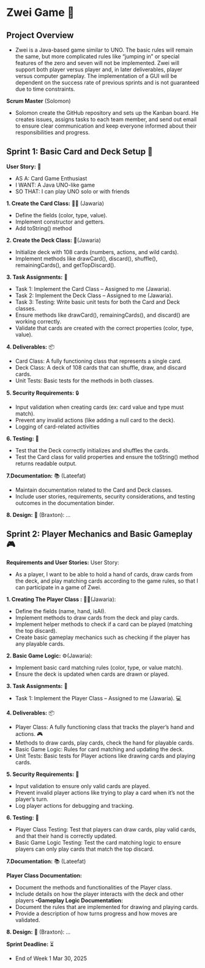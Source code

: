 # Zwei Game   🎴

## Project Overview
- Zwei is a Java-based game similar to UNO. The basic rules will remain the same, but more complicated rules like “jumping in” or special features of the zero and seven will not be implemented. Zwei will support both player versus player and, in later deliverables, player versus computer gameplay. The implementation of a GUI will be dependent on the success rate of previous sprints and is not guaranteed due to time constraints.

**Scrum Master** (Solomon)
-  Solomon create the GitHub repository and sets up the Kanban board. He creates issues, assigns tasks to each team member, and send out email to ensure clear communication and keep everyone informed about their responsibilities and progress.


## Sprint 1:  Basic Card and Deck Setup 🎴
 
**User Story:** 📜
- AS A: Card Game Enthusiast
- I WANT: A Java UNO-like game
- SO THAT: I can play UNO solo or with friends

 **1. Create the Card Class:** 🧑‍💻 (Jawaria)
- Define the fields (color, type, value).
- Implement constructor and getters.
- Add toString() method  

**2. Create the Deck Class:**  🎴(Jawaria)
- Initialize deck with 108 cards (numbers, actions, and wild cards).
- Implement methods like drawCard(), discard(), shuffle(), remainingCards(), and getTopDiscard().

 **3. Task Assignments:** 👥
- Task 1: Implement the Card Class – Assigned to me (Jawaria).
- Task 2: Implement the Deck Class – Assigned to me (Jawaria).  
- Task 3: Testing: Write basic unit tests for both the Card and Deck classes.
-  Ensure methods like drawCard(), remainingCards(), and discard() are working correctly.
- Validate that cards are created with the correct properties (color, type, value).

**4. Deliverables:** 📦
- Card Class: A fully functioning class that represents a single card.
- Deck Class: A deck of 108 cards that can shuffle, draw, and discard cards.
- Unit Tests: Basic tests for the methods in both classes.

**5. Security Requirements:** 🔒
- Input validation when creating cards (ex: card value and type must match).
- Prevent any invalid actions (like adding a null card to the deck).
-  Logging of card-related activities

**6. Testing:** 🧪
- Test that the Deck correctly initializes and shuffles the cards.
- Test the Card class for valid properties and ensure the toString() method returns readable output.

**7.Documentation:** 📚  (Lateefat)
- Maintain documentation related to the Card and Deck classes.
- Include user stories, requirements, security considerations, and testing outcomes in the documentation binder.

**8. Design:** 📐 (Braxton):
...

 

## Sprint 2: Player Mechanics and Basic Gameplay 🎮
**Requirements and User Stories:**
User Story:
- As a player, I want to be able to hold a hand of cards, draw cards from the deck, and play matching cards according to the game rules, so that I can participate in a game of Zwei.
 
**1. Creating The Player Class :** 🧑‍💻(Jawaria):
- Define the fields (name, hand, isAI).
- Implement methods to draw cards from the deck and play cards.
- Implement helper methods to check if a card can be played (matching the top discard).
- Create basic gameplay mechanics such as checking if the player has any playable cards.

**2. Basic Game Logic:** ⚙️(Jawaria):
- Implement basic card matching rules (color, type, or value match).
- Ensure the deck is updated when cards are drawn or played.

**3. Task Assignments:** 👥

- Task 1: Implement the Player Class – Assigned to me (Jawaria). 💻
 
**4. Deliverables:** 📦
- Player Class: A fully functioning class that tracks the player’s hand and actions. 🎮
- Methods to draw cards, play cards, check the hand for playable cards.
- Basic Game Logic: Rules for card matching and updating the deck.
- Unit Tests: Basic tests for Player actions like drawing cards and playing cards.

**5. Security Requirements:** 🔐
- Input validation to ensure only valid cards are played.
- Prevent invalid player actions like trying to play a card when it’s not the player’s turn.
- Log player actions for debugging and tracking.

**6. Testing:** 🧪  
- Player Class Testing: Test that players can draw cards, play valid cards, and that their hand is correctly updated.
- Basic Game Logic Testing: Test the card matching logic to ensure players can only play cards that match the top discard.

**7.Documentation:** 📚  (Lateefat)

**Player Class Documentation:**
- Document the methods and functionalities of the Player class.
- Include details on how the player interacts with the deck and other players
**-Gameplay Logic Documentation:**
- Document the rules that are implemented for drawing and playing cards.
- Provide a description of how turns progress and how moves are validated.

**8. Design:** 📐 (Braxton):
...

 **Sprint Deadline:** ⏳
- End of Week 1 Mar 30, 2025
